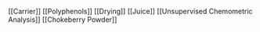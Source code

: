 [[Carrier]]
[[Polyphenols]]
[[Drying]]
[[Juice]]
[[Unsupervised Chemometric Analysis]]
[[Chokeberry Powder]]
